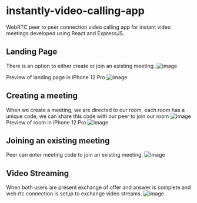 # instantly-video-calling-app
WebRTC peer to peer connection video calling app for instant video meetings developed using React and ExpressJS. 

## Landing Page
There is an option to either create or join an existing meeting.
![image](https://github.com/eissafaheem/instantly-video-calling-app/assets/68000460/2f68ce1c-46e6-42e5-9ff4-56f93c97d6cb)

Preview of landing page in iPhone 12 Pro
![image](https://github.com/eissafaheem/instantly-video-calling-app/assets/68000460/d06c2771-2cb4-427f-99e7-ab8819fb756c)

## Creating a meeting
When we create a meeting, we are directed to our room, each room has a unique code, we can share this code with our peer to join our room 
![image](https://github.com/eissafaheem/instantly-video-calling-app/assets/68000460/427340e9-2671-4255-9774-f32bfcab9894)
Preview of room in iPhone 12 Pro
![image](https://github.com/eissafaheem/instantly-video-calling-app/assets/68000460/2c4076af-7d2b-4a99-bd5f-4cf2cc45db9e)

## Joining an existing meeting
Peer can enter meeting code to join an existing meeting.
![image](https://github.com/eissafaheem/instantly-video-calling-app/assets/68000460/4ceb82a4-0230-431c-b142-34364180eddc)

## Video Streaming 
When both users are present exchange of offer and answer is complete and  web rtc connection is setup to exchange video streams.
![image](https://github.com/eissafaheem/instantly-video-calling-app/assets/68000460/ceadc146-fa57-47eb-91c0-3fa459e21f61)


